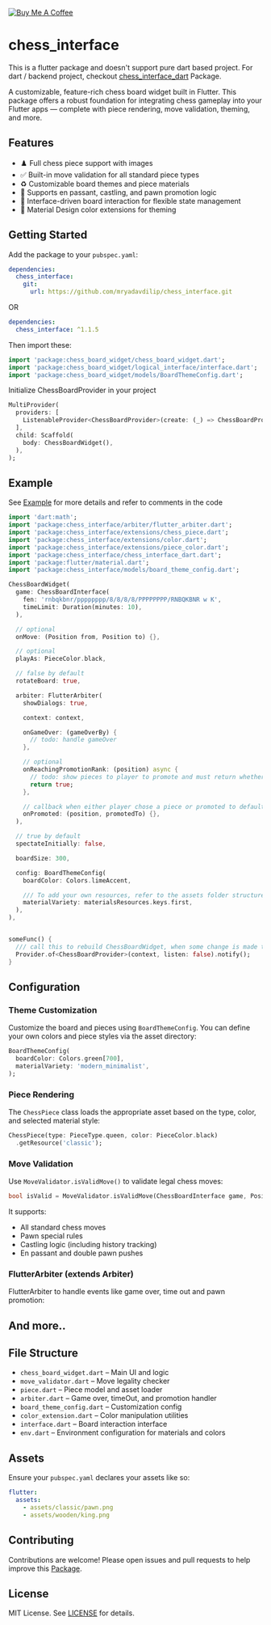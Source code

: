 [![Buy Me A Coffee](https://cdn.buymeacoffee.com/buttons/v2/default-yellow.png)](https://www.buymeacoffee.com/mryadavdilip)

# chess_interface

This is a flutter package and doesn't support pure dart based project. For dart / backend project, checkout [chess_interface_dart](https://www.pub.dev/packages/chess_interface_dart) Package.

A customizable, feature-rich chess board widget built in Flutter. This package offers a robust foundation for integrating chess gameplay into your Flutter apps — complete with piece rendering, move validation, theming, and more.

## Features

- ♟️ Full chess piece support with images
- ✅ Built-in move validation for all standard piece types
- ♻️ Customizable board themes and piece materials
- 🔄 Supports en passant, castling, and pawn promotion logic
- 📐 Interface-driven board interaction for flexible state management
- 🎨 Material Design color extensions for theming

## Getting Started

Add the package to your `pubspec.yaml`:

```yaml
dependencies:
  chess_interface:
    git:
      url: https://github.com/mryadavdilip/chess_interface.git
```

OR

```yaml
dependencies:
  chess_interface: ^1.1.5
```

Then import these:

```dart
import 'package:chess_board_widget/chess_board_widget.dart';
import 'package:chess_board_widget/logical_interface/interface.dart';
import 'package:chess_board_widget/models/BoardThemeConfig.dart';
```

Initialize ChessBoardProvider in your project

```dart
MultiProvider(
  providers: [
    ListenableProvider<ChessBoardProvider>(create: (_) => ChessBoardProvider()),
  ],
  child: Scaffold(
    body: ChessBoardWidget(),
  ),
);
```

## Example

See [Example](example/main.dart) for more details and refer to comments in the code

```dart
import 'dart:math';
import 'package:chess_interface/arbiter/flutter_arbiter.dart';
import 'package:chess_interface/extensions/chess_piece.dart';
import 'package:chess_interface/extensions/color.dart';
import 'package:chess_interface/extensions/piece_color.dart';
import 'package:chess_interface/chess_interface_dart.dart';
import 'package:flutter/material.dart';
import 'package:chess_interface/models/board_theme_config.dart';

ChessBoardWidget(
  game: ChessBoardInterface(
    fen: 'rnbqkbnr/pppppppp/8/8/8/8/PPPPPPPP/RNBQKBNR w K',
    timeLimit: Duration(minutes: 10),
  ),

  // optional
  onMove: (Position from, Position to) {},

  // optional
  playAs: PieceColor.black,

  // false by default
  rotateBoard: true,

  arbiter: FlutterArbiter(
    showDialogs: true,

    context: context,

    onGameOver: (gameOverBy) {
      // todo: handle gameOver
    },

    // optional
    onReachingPromotionRank: (position) async {
      // todo: show pieces to player to promote and must return whether player chose a piece or not, if returns false (i.e, player doesn't choose a piece), default promotion is made to queen.
      return true;
    },

    // callback when either player chose a piece or promoted to default (queen)
    onPromoted: (position, promotedTo) {},
  ),

  // true by default
  spectateInitially: false,

  boardSize: 300,

  config: BoardThemeConfig(
    boardColor: Colors.limeAccent,

    /// To add your own resources, refer to the assets folder structure inside this package. If your resources includes sparate materials for each color, add to path like this: "assets/your_materials_name/black/king.png" (or /white/ for white pieces). and same for all other pieces. If you've simple and fillable png recourses, simply add them in "assets/your_materials_name/bishop.png" path.
    materialVariety: materialsResources.keys.first,
  ),
),


someFunc() {
  /// call this to rebuild ChessBoardWidget, when some change is made to the [ChessBoardInterface]
  Provider.of<ChessBoardProvider>(context, listen: false).notify();
}
```

## Configuration

### Theme Customization

Customize the board and pieces using `BoardThemeConfig`. You can define your own colors and piece styles via the asset directory:

```dart
BoardThemeConfig(
  boardColor: Colors.green[700],
  materialVariety: 'modern_minimalist',
);
```

### Piece Rendering

The `ChessPiece` class loads the appropriate asset based on the type, color, and selected material style:

```dart
ChessPiece(type: PieceType.queen, color: PieceColor.black)
  .getResource('classic');
```

### Move Validation

Use `MoveValidator.isValidMove()` to validate legal chess moves:

```dart
bool isValid = MoveValidator.isValidMove(ChessBoardInterface game, Position from, Position to);
```

It supports:

- All standard chess moves
- Pawn special rules
- Castling logic (including history tracking)
- En passant and double pawn pushes

### FlutterArbiter (extends Arbiter)

FlutterArbiter to handle events like game over, time out and pawn promotion:

## And more..

## File Structure

- `chess_board_widget.dart` – Main UI and logic
- `move_validator.dart` – Move legality checker
- `piece.dart` – Piece model and asset loader
- `arbiter.dart` – Game over, timeOut, and promotion handler
- `board_theme_config.dart` – Customization config
- `color_extension.dart` – Color manipulation utilities
- `interface.dart` – Board interaction interface
- `env.dart` – Environment configuration for materials and colors

## Assets

Ensure your `pubspec.yaml` declares your assets like so:

```yaml
flutter:
  assets:
    - assets/classic/pawn.png
    - assets/wooden/king.png
```

## Contributing

Contributions are welcome! Please open issues and pull requests to help improve this [Package](https://www.github.com/mryadavdilip/chess_interface.git).

## License

MIT License. See [LICENSE](LICENSE) for details.
